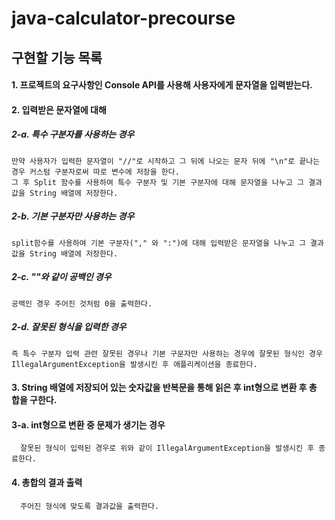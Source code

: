 # java-calculator-precourse

## 구현할 기능 목록

#### 1. 프로젝트의 요구사항인 Console API를 사용해 사용자에게 문자열을 입력받는다.
#### 2. 입력받은 문자열에 대해 

  #####  2-a. 특수 구분자를 사용하는 경우

    만약 사용자가 입력한 문자열이 "//"로 시작하고 그 뒤에 나오는 문자 뒤에 "\n"로 끝나는 경우 커스텀 구분자로써 따로 변수에 저장을 한다.
    그 후 Split 함수를 사용하여 특수 구분자 및 기본 구분자에 대해 문자열을 나누고 그 결과값을 String 배열에 저장한다.

  #####  2-b. 기본 구분자만 사용하는 경우

    split함수를 사용하여 기본 구분자("," 와 ":")에 대해 입력받은 문자열을 나누고 그 결과값을 String 배열에 저장한다.
      
  #####  2-c. ""와 같이 공백인 경우

    공백인 경우 주어진 것처럼 0을 출력한다.

  #####  2-d. 잘못된 형식을 입력한 경우

    즉 특수 구분자 입력 관련 잘못된 경우나 기본 구문자만 사용하는 경우에 잘못된 형식인 경우 IllegalArgumentException을 발생시킨 후 애플리케이션을 종료한다.

  #### 3. String 배열에 저장되어 있는 숫자값을 반복문을 통해 읽은 후 int형으로 변환 후 총 합을 구한다.

  #### 3-a. int형으로 변환 중 문제가 생기는 경우 
  
      잘못된 형식이 입력된 경우로 위와 같이 IllegalArgumentException을 발생시킨 후 종료한다.

  #### 4. 총합의 결과 출력

      주어진 형식에 맞도록 결과값을 출력한다.

    
